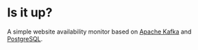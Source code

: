 # Is it up?

A simple website availability monitor based on [Apache Kafka][kafka] and [PostgreSQL][postgres].

[kafka]: https://kafka.apache.org/
[postgres]: https://www.postgresql.org/
